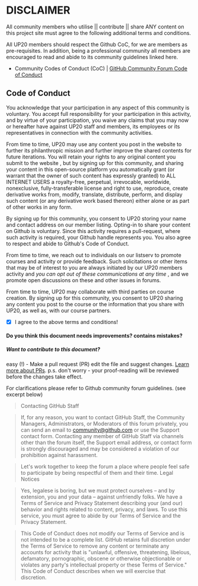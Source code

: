 # DISCLAIMER

All community members who utilise || contribute || share ANY content on this project site must agree to the following additional terms and conditions.

All UP20 members should respect the Github CoC, for we are members as pre-requisites. In addition, being a professional community all members are encouraged to read and abide to its community guidelines linked here.

* Community Codes of Conduct (CoC) | [GitHub Community Forum Code of Conduct](https://help.github.com/articles/github-community-forum-code-of-conduct/)
  
## Code of Conduct
  
You acknowledge that your participation in any aspect of this community is voluntary. You accept full responsibility for your participation in this activity, and by virtue of your participation, you waive any claims that you may now or hereafter have against UP20 staff and members, its employees or its representatives in connection with the community activities.

From time to time, UP20 may use any content you post in the website to further its philanthropic mission and further improve the shared contents for future iterations. You will retain your rights to any original content you submit to the website , but by signing up for this community, and sharing your content in this open-source platform you automatically grant (or warrant that the owner of such content has expressly granted) to ALL INTERNET USERS a royalty-free, perpetual, irrevocable, worldwide, nonexclusive, fully-transferable license and right to use, reproduce, create derivative works from, modify, translate, distribute, perform, and display such content (or any derivative work based thereon) either alone or as part of other works in any form.

By signing up for this community, you consent to UP20 storing your name and contact address on our member listing. Opting-in to share your content on Github is voluntary. Since this activity requires a pull-request, where such activity is required, your Github handle represents you. You also agree to respect and abide to Github's Code of Conduct. 

From time to time, we reach out to individuals on our listserv to promote courses and activity or provide feedback. Such solicitations or other items that may be of interest to you are always initiated by our UP20 members activity and _you can opt out of these communications at any time_ , and we promote open discussions on these and other issues in forums.

From time to time, UP20 may collaborate with third parties on course creation. By signing up for this community, you consent to UP20 sharing any content you post to the course or the information that you share with UP20, as well as, with our course partners.

- [x] I agree to the above terms and conditions!

#### Do you think this document needs improvements? contains mistakes? 
##### Want to contribute to this document? 
easy (!) - Make a pull request (PR) edit the file and suggest changes. [Learn more about PRs](#).
p.s. don't worry - your proof-reading will be reviewed before the changes take effect.

For clarifications please refer to Github community forum guidelines. (see excerpt below)

> Contacting GitHub Staff

> If, for any reason, you want to contact GitHub Staff, the Community Managers, Administrators, or Moderators of this forum privately, you can send an email to community@github.com or use the Support contact form. Contacting any member of GitHub Staff via channels other than the forum itself, the Support email address, or contact form is strongly discouraged and may be considered a violation of our prohibition against harassment.

>Let's work together to keep the forum a place where people feel safe to participate by being respectful of them and their time.
> Legal Notices

> Yes, legalese is boring, but we must protect ourselves – and by extension, you and your data – against unfriendly folks. We have a Terms of Service and Privacy Statement describing your (and our) behavior and rights related to content, privacy, and laws. To use this service, you must agree to abide by our Terms of Service and the Privacy Statement.

> This Code of Conduct does not modify our Terms of Service and is not intended to be a complete list. GitHub retains full discretion under the Terms of Service to remove any content or terminate any accounts for activity that is "unlawful, offensive, threatening, libelous, defamatory, pornographic, obscene or otherwise objectionable or violates any party's intellectual property or these Terms of Service." This Code of Conduct describes when we will exercise that discretion.


